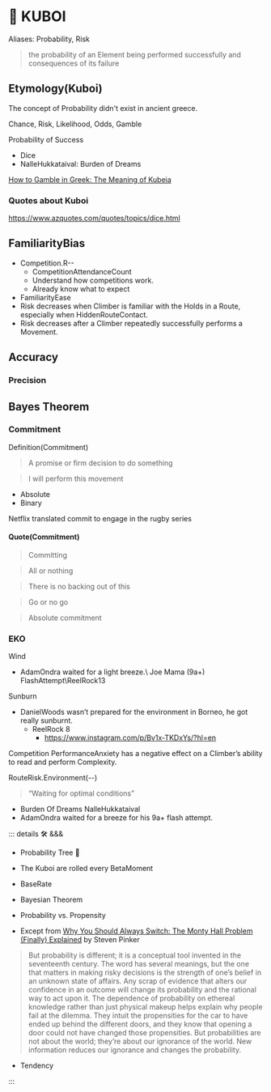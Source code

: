 # 🔷 <beta>KUBOI</beta>

Aliases: Probability, Risk

> the probability of an Element being performed successfully and consequences of its failure

## Etymology(Kuboi)

The concept of Probability didn't exist in ancient greece.

Chance, Risk, Likelihood, Odds, Gamble

Probability of Success

- Dice
- NalleHukkataival: Burden of Dreams

[How to Gamble in Greek: The Meaning of Kubeia](https://www.cambridge.org/core/journals/journal-of-hellenic-studies/article/abs/how-to-gamble-in-greek-the-meaning-of-kubeia/E2E922D260EB65ECE6F0A29BEBB758CA)

### Quotes about Kuboi

<https://www.azquotes.com/quotes/topics/dice.html>

## FamiliarityBias

- Competition.R--
    - CompetitionAttendanceCount
    - Understand how competitions work.
    - Already know what to expect
- FamiliarityEase
- Risk decreases when Climber is familiar with the Holds in a Route, especially when HiddenRouteContact.
- Risk decreases after a Climber repeatedly successfully performs a Movement.

## Accuracy

### Precision

## Bayes Theorem

### Commitment

Definition(Commitment)

> A promise or firm decision to do something

>I will perform this movement

- Absolute
- Binary

Netflix translated commit to engage in the rugby series

#### Quote(Commitment)

> Committing

> All or nothing

> There is no backing out of this

> Go or no go

> Absolute commitment

### EKO

Wind

- AdamOndra waited for a light breeze.\ Joe Mama (9a+) FlashAttempt\ReelRock13

Sunburn

- DanielWoods wasn’t prepared for the environment in Borneo, he got really sunburnt.
    - ReelRock 8
        - <https://www.instagram.com/p/Bv1x-TKDxYs/?hl=en>

Competition
PerformanceAnxiety has a negative effect on a Climber’s ability to read and perform Complexity.

RouteRisk.Environment(--)

> “Waiting for optimal conditions”

- Burden Of Dreams NalleHukkataival
- AdamOndra waited for a breeze for his 9a+ flash attempt.

<!-- =================================================== -->
<!-- =================================================== -->
<!-- =================================================== -->
<!-- =================================================== -->
<!-- =================================================== -->
::: details 🛠 <dev>&&&</dev>

- Probability Tree 🌲
- The Kuboi are rolled every BetaMoment

- BaseRate
- Bayesian Theorem

- Probability vs. Propensity

- Except from [Why You Should Always Switch: The Monty Hall Problem (Finally) Explained](https://behavioralscientist.org/steven-pinker-rationality-why-you-should-always-switch-the-monty-hall-problem-finally-explained/) by Steven Pinker

> But probability is different; it is a conceptual tool invented in the seventeenth century. The word has several meanings, but the one that matters in making risky decisions is the strength of one’s belief in an unknown state of affairs. Any scrap of evidence that alters our confidence in an outcome will change its probability and the rational way to act upon it. The dependence of probability on ethereal knowledge rather than just physical makeup helps explain why people fail at the dilemma. They intuit the propensities for the car to have ended up behind the different doors, and they know that opening a door could not have changed those propensities. But probabilities are not about the world; they’re about our ignorance of the world. New information reduces our ignorance and changes the probability.

- Tendency

:::
